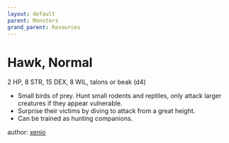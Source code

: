 ```yaml
---
layout: default
parent: Monsters
grand_parent: Resources
---
```


# Hawk, Normal

2 HP, 8 STR, 15 DEX, 8 WIL, talons or beak (d4)

- Small birds of prey. Hunt small rodents and reptiles, only attack larger creatures if they appear vulnerable.
- Surprise their victims by diving to attack from a great height.
- Can be trained as hunting companions.

author: [xenio](https://xenioinabottle.blogspot.com)
